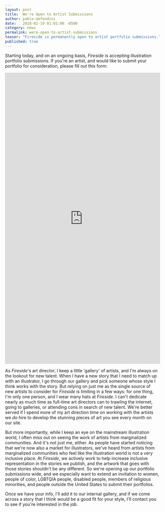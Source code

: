 ```yaml
---
layout: post
title:  We're Open to Artist Submissions
author: pablo-defendini
date:   2018-02-19 01:01:00 -0500
category: news
permalink: were-open-to-artist-submissions
teaser: "Fireside is permanently open to artist portfolio submissions."
published: true
---
```


Starting today, and on an ongoing basis, _Fireside_ is accepting illustration portfolio submissions. If you're an artist, and would like to submit your portfolio for consideration, please fill out this form:

<script src="https://static.airtable.com/js/embed/embed_snippet_v1.js"></script><iframe class="airtable-embed airtable-dynamic-height" src="https://airtable.com/embed/shrHIocwQiPakQgkT?backgroundColor=red" frameborder="0" onmousewheel="" width="100%" height="947" style="background: transparent; border: 1px solid #ccc;"></iframe>

As _Fireside_'s art director, I keep a little 'gallery' of artists, and I'm always on the lookout for new talent. When I have a new story that I need to match up with an illustrator, I go through our gallery and pick someone whose style I think works with the story. But relying on just me as the single source of new artists to consider for _Fireside_ is limiting in a few ways: for one thing, I'm only one person, and I wear many hats at _Fireside_. I can't dedicate nearly as much time as full-time art directors can to trawling the internet, going to galleries, or attending cons in search of new talent. We're better served if I spend more of my art direction time on working with the artists we _do_ hire to develop the stunning pieces of art you see every month on our site.

But more importantly, while I keep an eye on the mainstream illustration world, I often miss out on seeing the work of artists from marginalized communities. And it's not just me, either. As people have started noticing that we're now also a market for illustrators, we've heard from artists from marginalized communities who feel like the illustration world is not a very inclusive place. At _Fireside_, we actively work to help increase inclusive representation in the stories we publish, and the artwork that goes with those stories shouldn't be any different. So we're opening up our portfolio submissions wide, and we especially want to extend an invitation to women, people of color, LGBTQIA people, disabled people, members of religious minorities, and people outside the United States to submit their portfolios.

Once we have your info, I'll add it to our internal gallery, and if we come across a story that I think would be a good fit for your style, I'll contact you to see if you're interested in the job.
